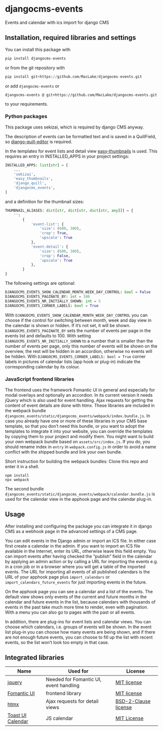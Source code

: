 # djangocms-events

Events and calendar with ics import for django CMS

## Installation, required libraries and settings

You can install this package with

```python
pip install djangocms-events
```

 or from the git repository with

```python
pip install git+https://github.com/MacLake/djangocms-events.git
```

or add  `djangocms-events` or 

```
djangocms-events @ git+https://github.com/MacLake/djangocms-events.git
```

to your requirements.

### Python packages

This package uses sekizai, which is required by django CMS anyway.

The description of events can be formatted text and is saved in a QuillField,
so [django-quill-editor](https://pypi.org/project/django-quill-editor/) is required.

In the templates for event lists and detail
view [easy-thumbnails](https://github.com/SmileyChris/easy-thumbnails) is used. This requires
an entry in INSTALLED_APPS in your project settings:

```python
INSTALLED_APPS: list[str] = [
    ...
    'sekizai',
    'easy_thumbnails',
    'django_quill',
    'djangocms_events',
]
```

and a definition for the thumbnail sizes:

```python
THUMBNAIL_ALIASES: dict[str, dict[str, dict[str, any]]] = {
    '':
        {
            'event-list': {
                'size': (600, 300),
                'crop': True,
                'upscale': True
            },
            'event-detail': {
                'size': (600, 300),
                'crop': False,
                'upscale': True
            },
        }
}
```

The following settings are optional:

```python
DJANGOCMS_EVENTS_SHOW_CALENDAR_MONTH_WEEK_DAY_CONTROL: bool = False
DJANGOCMS_EVENTS_PAGINATE_BY: int = 100
DJANGOCMS_EVENTS_NR_INITIALLY_SHOWN: int = 5
DJANGOCMS_EVENTS_CORNER_LABELS: bool = True
```

With `DJANGOCMS_EVENTS_SHOW_CALENDAR_MONTH_WEEK_DAY_CONTROL` you can choose if the control for
switching between month, week and day view in the calendar is shown or hidden. If it’s not set, it
will be shown. `DJANGOCMS_EVENTS_PAGINATE_BY` sets the number of events per page in the events list
and defaults to 100. With setting `DJANGOCMS_EVENTS_NR_INITIALLY_SHOWN` to a number that is smaller
than the number of events per page, only this number of events will be shown on the overview, the
rest will be hidden in an accordion, otherwise no events will be hidden. With
`DJANGOCMS_EVENTS_CORNER_LABELS: bool = True` corner labels in pictures of calendar lists (app hook
or plug-in) indicate the corresponding calendar by its colour.

### JavaScript frontend libraries

The frontend uses the framework Fomantic UI in general and especially for modal overlays and
optionally an accordion. In its current version it needs jQuery which is also used for event
handling. Ajax requests for getting the content of event details are done with htmx. These libraries
are included in the webpack bundle
`djangocms_events/static/djangocms_events/webpack/index.bundle.js`. In case you already have one or
more of these libraries in your CMS base template, so that you don’t need this bundle, or you want
to adopt the templates to integrate it into your website, you can override the templates by copying
them to your project and modify them. You might want to build your own webpack bundle based
on `assets/src/index.js`. If you do, you should rename index in `entry` in `webpack.config.js` in
order to avoid a name conflict with the shipped bundle and link your own bundle.

Short instruction for building the webpack bundles: Clone this repo and enter it in a shell.

```shell
npm install
npx webpack
```

The second bundle `djangocms_events/static/djangocms_events/webpack/calendar.bundle.js` is used for
the calendar view in the apphook page and the calendar plug-in.

## Usage

After installing and configuring the package you can integrate it in django CMS as a webhook page in
the advanced settings of a CMS page.

You can edit events in the Django admin or import an ICS file. In either case first create a
calendar in the admin. If you want to import an ICS file available in the Internet, enter its URL,
otherwise leave this field empty. You can import events after having checked the “publish” field in
the calendar by applying an admin action or by calling a URL for importing the events e.g. in a
cron job or in a browser where you will get a table of the imported events. The URL for importing 
all events of all published calendars is the URL of your apphook page plus `import_calendars` or 
`import_calendars_future_events` for just importing events in the future.

On the apphook page you can see a calendar and a list of the events. The default view shows only
events of the current and future months in the calendar and future events in the list, because
calendars with thousands of events in the past take much more time to render, even with pagination.
With a menu you can also go to pages with the past or all events.

In addition, there are plug-ins for event lists and calendar views. You can choose which calendars,
i.e. groups of events will be shown. In the event list plug-in you can choose how many events
are being shown, and if there are not enough future events, you can choose to fill up the list with
recent events, so the list won’t look too empty in that case.

## Integrated libraries

| Name                                                   | Used for                               | License                                                                            |
|--------------------------------------------------------|----------------------------------------|------------------------------------------------------------------------------------|
| [jquery](https://jquery.com/)                          | Needed for Fomantic UI, event handling | [MIT license](https://github.com/jquery/jquery/blob/main/LICENSE.txt)              |
| [Fomantic UI](https://fomantic-ui.com/ )               | frontend library                       | [MIT license](https://github.com/jquery/jquery/blob/main/LICENSE.txt)              
| [htmx](https://htmx.org/)                              | Ajax requests for detail views         | [BSD-2-Clause license](https://github.com/bigskysoftware/htmx/blob/master/LICENSE) 
| [Toast UI Calendar](https://ui.toast.com/tui-calendar) | JS calendar                            | [MIT License](https://github.com/nhn/tui.calendar/blob/main/LICENSE)               


